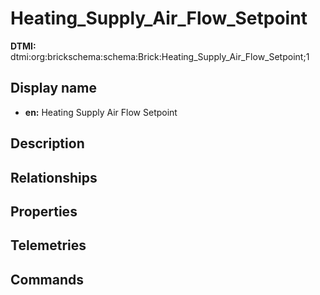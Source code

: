 # Heating_Supply_Air_Flow_Setpoint
**DTMI:** dtmi:org:brickschema:schema:Brick:Heating_Supply_Air_Flow_Setpoint;1
## Display name
- **en:** Heating Supply Air Flow Setpoint
## Description
## Relationships
## Properties
## Telemetries
## Commands

